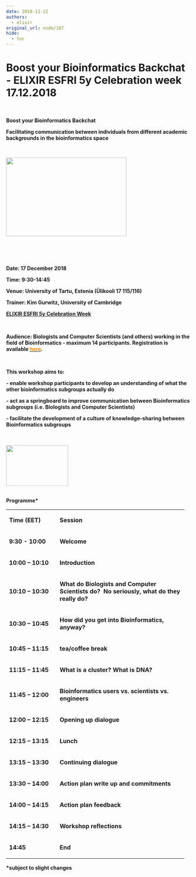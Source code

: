 ```yaml
---
date: 2018-11-22
authors:
  - elixir
original_url: node/187
hide:
  - toc
---
```


# Boost your Bioinformatics Backchat - ELIXIR ESFRI 5y Celebration week 17.12.2018

<p><br />
<p dir="ltr"><b id="docs-internal-guid-fe237aea-7fff-c63b-b0fb-350e6930eecd">Boost your Bioinformatics Backchat </b></p>

<p dir="ltr"><b id="docs-internal-guid-fe237aea-7fff-c63b-b0fb-350e6930eecd">Facilitating communication between individuals from different academic backgrounds in the bioinformatics space</b></p>

<p dir="ltr"><b id="docs-internal-guid-fe237aea-7fff-c63b-b0fb-350e6930eecd">&nbsp;</b></p>

<p dir="ltr"><b id="docs-internal-guid-fe237aea-7fff-c63b-b0fb-350e6930eecd"><img alt="" height="214" src="https://lh6.googleusercontent.com/e49rCY-bq_XBpvhwxzaq9ohHMTxmxhsDtLetzT-D4Id6ITByzLvCSxJzGdRl8gxsXVAhs_HPFhTHwkGVT8914wKoTBOarvpdfuwSgdaHgH97c8xZY-D_pBaePXdIBoqWiLp14MNm" width="328" /> &nbsp;</b></p>

<p dir="ltr">&nbsp;</p>

<p>&nbsp;</p>

<p dir="ltr"><b id="docs-internal-guid-fe237aea-7fff-c63b-b0fb-350e6930eecd">Date: 17 December 2018</b></p>

<p dir="ltr"><b id="docs-internal-guid-fe237aea-7fff-c63b-b0fb-350e6930eecd">Time: 9:30-14:45&nbsp;</b></p>

<p dir="ltr"><b id="docs-internal-guid-fe237aea-7fff-c63b-b0fb-350e6930eecd">Venue: University of Tartu, Estonia (Ülikooli 17 115/116)</b></p>

<p dir="ltr"><b id="docs-internal-guid-fe237aea-7fff-c63b-b0fb-350e6930eecd">Trainer: Kim Gurwitz, University of Cambridge</b></p>

<p dir="ltr"><a href="https://elixir.ut.ee/node/173"><b>ELIXIR ESFRI 5y Celebration Week</b></a></p>

<p>&nbsp;</p>

<p dir="ltr"><b id="docs-internal-guid-fe237aea-7fff-c63b-b0fb-350e6930eecd">Audience: Biologists and Computer Scientists (and others) working in the field of Bioinformatics - maximum 14 participants. Registration is available </b><strong><a href="https://goo.gl/forms/P6rdE62V7revXYAR2"><span style="color:#FF8C00;">here</span></a></strong><b>.&nbsp;</b></p>

<p>&nbsp;</p>

<p dir="ltr"><b id="docs-internal-guid-fe237aea-7fff-c63b-b0fb-350e6930eecd">This workshop aims to:</b></p>

<p dir="ltr"><b id="docs-internal-guid-fe237aea-7fff-c63b-b0fb-350e6930eecd">- enable workshop participants to develop an understanding of what the other bioinformatics subgroups actually do</b></p>

<p dir="ltr"><b id="docs-internal-guid-fe237aea-7fff-c63b-b0fb-350e6930eecd">- act as a springboard to improve communication between Bioinformatics subgroups (i.e. Biologists and Computer Scientists)</b></p>

<p dir="ltr"><b id="docs-internal-guid-fe237aea-7fff-c63b-b0fb-350e6930eecd">- facilitate the development of a culture of knowledge-sharing between Bioinformatics subgroups</b></p>

<p><br />
<br />
<b id="docs-internal-guid-fe237aea-7fff-c63b-b0fb-350e6930eecd"><img alt="" height="111" src="https://lh6.googleusercontent.com/e49rCY-bq_XBpvhwxzaq9ohHMTxmxhsDtLetzT-D4Id6ITByzLvCSxJzGdRl8gxsXVAhs_HPFhTHwkGVT8914wKoTBOarvpdfuwSgdaHgH97c8xZY-D_pBaePXdIBoqWiLp14MNm" width="169" /></b><br />
&nbsp;</p>

<p dir="ltr"><b id="docs-internal-guid-fe237aea-7fff-c63b-b0fb-350e6930eecd">Programme*</b></p>

<table>
	<colgroup>
		<col width="138" />
		<col width="348" />
	</colgroup>
	<tbody>
		<tr>
			<td>
			<p dir="ltr"><b id="docs-internal-guid-fe237aea-7fff-c63b-b0fb-350e6930eecd">Time (EET)</b></p>
			</td>
			<td>
			<p dir="ltr"><b id="docs-internal-guid-fe237aea-7fff-c63b-b0fb-350e6930eecd">Session </b></p>
			</td>
		</tr>
		<tr>
			<td>
			<p dir="ltr"><b id="docs-internal-guid-fe237aea-7fff-c63b-b0fb-350e6930eecd">9:30 - 10:00</b></p>
			</td>
			<td>
			<p dir="ltr"><b id="docs-internal-guid-fe237aea-7fff-c63b-b0fb-350e6930eecd">Welcome</b></p>
			</td>
		</tr>
		<tr>
			<td>
			<p dir="ltr"><b id="docs-internal-guid-fe237aea-7fff-c63b-b0fb-350e6930eecd">10:00 – 10:10</b></p>
			</td>
			<td>
			<p dir="ltr"><b id="docs-internal-guid-fe237aea-7fff-c63b-b0fb-350e6930eecd">Introduction</b></p>
			</td>
		</tr>
		<tr>
			<td>
			<p dir="ltr"><b id="docs-internal-guid-fe237aea-7fff-c63b-b0fb-350e6930eecd">10:10 – 10:30</b></p>
			</td>
			<td>
			<p dir="ltr"><b id="docs-internal-guid-fe237aea-7fff-c63b-b0fb-350e6930eecd">What do Biologists and Computer Scientists do? &nbsp;No seriously, what do they really do?</b></p>
			</td>
		</tr>
		<tr>
			<td>
			<p dir="ltr"><b id="docs-internal-guid-fe237aea-7fff-c63b-b0fb-350e6930eecd">10:30 – 10:45</b></p>
			</td>
			<td>
			<p dir="ltr"><b id="docs-internal-guid-fe237aea-7fff-c63b-b0fb-350e6930eecd">How did you get into Bioinformatics, anyway?</b></p>
			</td>
		</tr>
		<tr>
			<td>
			<p dir="ltr"><b id="docs-internal-guid-fe237aea-7fff-c63b-b0fb-350e6930eecd">10:45 – 11:15</b></p>
			</td>
			<td>
			<p dir="ltr"><b id="docs-internal-guid-fe237aea-7fff-c63b-b0fb-350e6930eecd">tea/coffee break</b></p>
			</td>
		</tr>
		<tr>
			<td>
			<p dir="ltr"><b id="docs-internal-guid-fe237aea-7fff-c63b-b0fb-350e6930eecd">11:15 – 11:45</b></p>
			</td>
			<td>
			<p dir="ltr"><b id="docs-internal-guid-fe237aea-7fff-c63b-b0fb-350e6930eecd">What is a cluster? What is DNA?</b></p>
			</td>
		</tr>
		<tr>
			<td>
			<p dir="ltr"><b id="docs-internal-guid-fe237aea-7fff-c63b-b0fb-350e6930eecd">11:45 – 12:00</b></p>
			</td>
			<td>
			<p dir="ltr"><b id="docs-internal-guid-fe237aea-7fff-c63b-b0fb-350e6930eecd">Bioinformatics users vs. scientists vs. engineers</b></p>
			</td>
		</tr>
		<tr>
			<td>
			<p dir="ltr"><b id="docs-internal-guid-fe237aea-7fff-c63b-b0fb-350e6930eecd">12:00 – 12:15</b></p>
			</td>
			<td>
			<p dir="ltr"><b id="docs-internal-guid-fe237aea-7fff-c63b-b0fb-350e6930eecd">Opening up dialogue</b></p>
			</td>
		</tr>
		<tr>
			<td>
			<p dir="ltr"><b id="docs-internal-guid-fe237aea-7fff-c63b-b0fb-350e6930eecd">12:15 – 13:15</b></p>
			</td>
			<td>
			<p dir="ltr"><b id="docs-internal-guid-fe237aea-7fff-c63b-b0fb-350e6930eecd">Lunch </b></p>
			</td>
		</tr>
		<tr>
			<td>
			<p dir="ltr"><b id="docs-internal-guid-fe237aea-7fff-c63b-b0fb-350e6930eecd">13:15 – 13:30</b></p>
			</td>
			<td>
			<p dir="ltr"><b id="docs-internal-guid-fe237aea-7fff-c63b-b0fb-350e6930eecd">Continuing dialogue</b></p>
			</td>
		</tr>
		<tr>
			<td>
			<p dir="ltr"><b id="docs-internal-guid-fe237aea-7fff-c63b-b0fb-350e6930eecd">13:30 – 14:00</b></p>
			</td>
			<td>
			<p dir="ltr"><b id="docs-internal-guid-fe237aea-7fff-c63b-b0fb-350e6930eecd">Action plan write up and commitments</b></p>
			</td>
		</tr>
		<tr>
			<td>
			<p dir="ltr"><b id="docs-internal-guid-fe237aea-7fff-c63b-b0fb-350e6930eecd">14:00 – 14:15</b></p>
			</td>
			<td>
			<p dir="ltr"><b id="docs-internal-guid-fe237aea-7fff-c63b-b0fb-350e6930eecd">Action plan feedback</b></p>
			</td>
		</tr>
		<tr>
			<td>
			<p dir="ltr"><b id="docs-internal-guid-fe237aea-7fff-c63b-b0fb-350e6930eecd">14:15 – 14:30</b></p>
			</td>
			<td>
			<p dir="ltr"><b id="docs-internal-guid-fe237aea-7fff-c63b-b0fb-350e6930eecd">Workshop reflections</b></p>
			</td>
		</tr>
		<tr>
			<td>
			<p dir="ltr"><b id="docs-internal-guid-fe237aea-7fff-c63b-b0fb-350e6930eecd">14:45</b></p>
			</td>
			<td>
			<p dir="ltr"><b id="docs-internal-guid-fe237aea-7fff-c63b-b0fb-350e6930eecd">End</b></p>
			</td>
		</tr>
	</tbody>
</table>

<p dir="ltr"><b id="docs-internal-guid-fe237aea-7fff-c63b-b0fb-350e6930eecd">*subject to slight changes</b></p>

